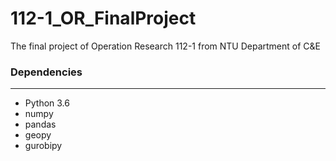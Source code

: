 # 112-1_OR_FinalProject
The final project of Operation Research 112-1 from NTU Department of C&amp;E

### Dependencies
---
- Python 3.6
- numpy
- pandas
- geopy
- gurobipy

